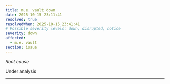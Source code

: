 ```yaml
---
title: m.e. vault down
date: 2025-10-15 23:11:41
resolved: true
resolvedWhen: 2025-10-15 23:41:41
# Possible severity levels: down, disrupted, notice
severity: down
affected:
  - m.e. vault
section: issue
---
```


*Root cause*

Under analysis

---


